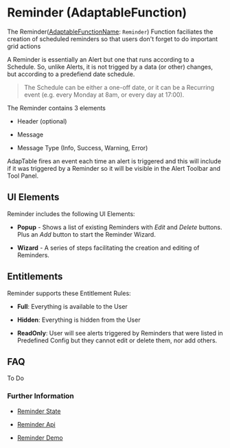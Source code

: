 # Reminder (AdaptableFunction)

The Reminder([AdaptableFunctionName](https://api.adaptabletools.com/modules/_src_predefinedconfig_common_types_.html#adaptablefunctionname): `Reminder`) Function faciliates the creation of scheduled reminders so that users don't forget to do important grid actions

A Reminder is essentially an Alert but one that runs according to a Schedule. So, unlike Alerts, it is not trigged by a data (or other) changes, but according to a predefiend date schedule.

> The Schedule can be either a one-off date, or it can be a Recurring event (e.g. every Monday at 8am, or every day at 17:00).

The Reminder contains 3 elements

- Header (optional)

- Message

- Message Type (Info, Success, Warning, Error)

AdapTable fires an event each time an alert is triggered and this will include if it was triggered by a Reminder so it will be visible in the Alert Toolbar and Tool Panel.

## UI Elements
Reminder includes the following UI Elements:

- **Popup** - Shows a list of existing Reminders with *Edit* and *Delete* buttons.  Plus an *Add* button to start the Reminder Wizard.

- **Wizard** - A series of steps facilitating the creation and editing of Reminders.

## Entitlements
Reminder supports these Entitlement Rules:

- **Full**: Everything is available to the User

- **Hidden**: Everything is hidden from the User

- **ReadOnly**: User will see alerts triggered by Reminders that were listed in Predefined Config but they cannot edit or delete them, nor add others.

## FAQ

To Do

### Further Information

- [Reminder State](https://api.adaptabletools.com/interfaces/_src_predefinedconfig_reminderstate_.reminderstate.html)

- [Reminder Api](https://api.adaptabletools.com/interfaces/_src_api_reminderapi_.reminderapi.html)

- [Reminder Demo](https://demo.adaptabletools.com/alertsmessages/aggridreminderdemo)
